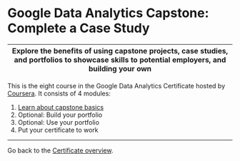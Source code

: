 # Google Data Analytics Capstone: Complete a Case Study

| Explore the benefits of using capstone projects, case studies, and portfolios to showcase skills to potential employers, and building your own |
| --- |

This is the eight course in the Google Data Analytics Certificate hosted by [Coursera](https://www.coursera.org/learn/google-data-analytics-capstone). It consists of 4 modules:

1. [Learn about capstone basics](/8-Google-Data-Analytics-Capstone/1-Learn-about-capstone-basics.md)
2. Optional: Build your portfolio
3. Optional: Use your portfolio
4. Put your certificate to work

---

Go back to the [Certificate overview](/README.md).
